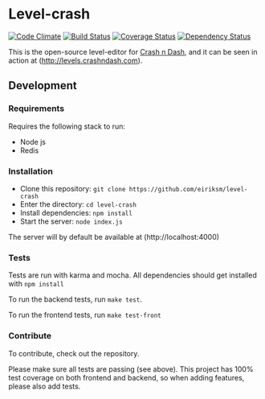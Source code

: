 Level-crash
===========
[![Code Climate](http://img.shields.io/codeclimate/github/eiriksm/level-crash.svg)](https://codeclimate.com/github/eiriksm/level-crash)
[![Build Status](https://travis-ci.org/eiriksm/level-crash.svg)](https://travis-ci.org/eiriksm/level-crash)
[![Coverage Status](http://img.shields.io/coveralls/eiriksm/level-crash.svg)](https://coveralls.io/r/eiriksm/level-crash?branch=master)
[![Dependency Status](https://david-dm.org/eiriksm/level-crash.svg?theme=shields.io)](https://david-dm.org/eiriksm/level-crash)

This is the open-source level-editor for [Crash n Dash](http://crashndash.com), and it can be seen in action at (http://levels.crashndash.com).

## Development
### Requirements
Requires the following stack to run:
- Node js
- Redis

### Installation
- Clone this repository: `git clone https://github.com/eiriksm/level-crash`
- Enter the directory: `cd level-crash`
- Install dependencies: `npm install`
- Start the server: `node index.js`

The server will by default be available at (http://localhost:4000)

### Tests
Tests are run with karma and mocha. All dependencies should get installed with
`npm install`

To run the backend tests, run `make test`.

To run the frontend tests, run `make test-front`

### Contribute
To contribute, check out the repository.

Please make sure all tests are passing (see above). This project has 100% test 
coverage on both frontend and backend, so when adding features, please also add
tests.
